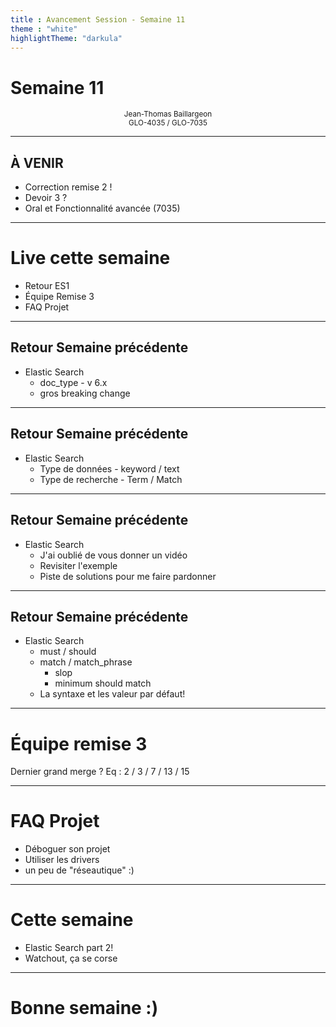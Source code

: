 ```yaml
---
title : Avancement Session - Semaine 11
theme : "white" 
highlightTheme: "darkula"
---
```


# Semaine 11

<small><div align=center>Jean-Thomas Baillargeon</small>   
<small>GLO-4035 / GLO-7035</small>  </div>

---

## À VENIR

* Correction remise 2 !
* Devoir 3 ? 
* Oral et Fonctionnalité avancée (7035)

---

# Live cette semaine

* Retour ES1
* Équipe Remise 3
* FAQ Projet

---


## Retour Semaine précédente
* Elastic Search
  * doc_type - v 6.x
  * gros breaking change

---

## Retour Semaine précédente
* Elastic Search
  * Type de données - keyword / text 
  * Type de recherche - Term / Match

---

## Retour Semaine précédente
* Elastic Search
  * J'ai oublié de vous donner un vidéo
  * Revisiter l'exemple
  * Piste de solutions pour me faire pardonner

---

## Retour Semaine précédente
* Elastic Search
  * must / should  
  * match / match_phrase
    * slop
    * minimum should match
  * La syntaxe et les valeur par défaut!

---

# Équipe remise 3
Dernier grand merge ?
Eq : 2 / 3 / 7 / 13 / 15

---

# FAQ Projet

* Déboguer son projet
* Utiliser les drivers 
* un peu de "réseautique" :)

---

  # Cette semaine

  * Elastic Search part 2!
  * Watchout, ça se corse

---

  # Bonne semaine :)